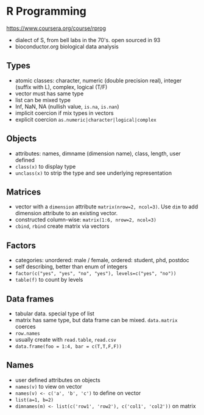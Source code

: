 # R Programming

https://www.coursera.org/course/rprog

* dialect of S, from bell labs in the 70's. open sourced in 93
* bioconductor.org biological data analysis

## Types

* atomic classes: character, numeric (double precision real), integer (suffix with L), complex, logical (T/F)
* vector must has same type
* list can be mixed type
* Inf, NaN, NA (nullish value, `is.na`, `is.nan`)
* implicit coercion if mix types in vectors
* explicit coercion `as.numeric|character|logical|complex`

## Objects

* attributes: names, dimname (dimension name), class, length, user defined
* `class(x)` to display type
* `unclass(x)` to strip the type and see underlying representation

## Matrices

* vector with a `dimension` attribute `matrix(nrow=2, ncol=3)`. Use `dim` to add dimension attribute to an existing vector.
* constructed column-wise: `matrix(1:6, nrow=2, ncol=3)`
* `cbind`, `rbind` create matrix via vectors

## Factors

* categories: unordered: male / female, ordered: student, phd, postdoc
* self describing, better than enum of integers
* `factor(c("yes", "yes", "no", "yes"), levels=c("yes", "no"))`
* `table(f)` to count by levels

## Data frames

* tabular data. special type of list
* matrix has same type, but data frame can be mixed. `data.matrix` coerces
* `row.names`
* usually create with `read.table`, `read.csv`
* `data.frame(foo = 1:4, bar = c(T,T,F,F))`

## Names

* user defined attributes on objects
* `names(v)` to view on vector
* `names(v) <- c('a', 'b', 'c')` to define on vector
* `list(a=1, b=2)`
* `dimnames(m) <- list(c('row1', 'row2'), c('col1', 'col2'))` on matrix
